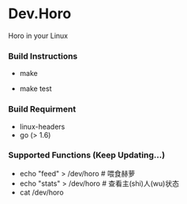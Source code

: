 Dev.Horo
====

Horo in your Linux

### Build Instructions

* make

* make test

### Build Requirment

* linux-headers
* go (> 1.6)

### Supported Functions (Keep Updating...)
* echo "feed" > /dev/horo # 喂食赫萝
* echo "stats" > /dev/horo # 查看主(shi)人(wu)状态
* cat /dev/horo
